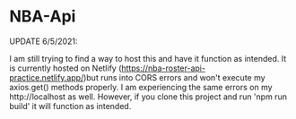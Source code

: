 # NBA-Api

UPDATE 6/5/2021:

I am still trying to find a way to host this and have it function as intended.  It is currently hosted on Netlify (https://nba-roster-api-practice.netlify.app/)but runs into CORS
errors and won't execute my axios.get() methods properly.  I am experiencing the same errors on my http://localhost as well.  However, if you clone this project and run 'npm run build' it will function as intended.
